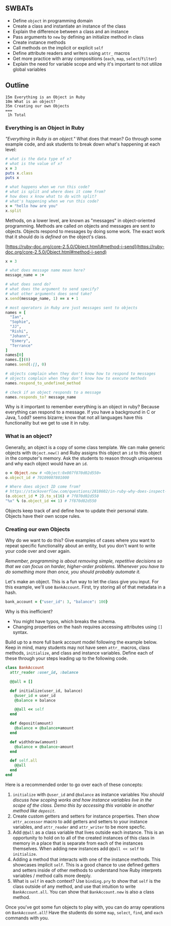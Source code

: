 
## SWBATs

* Define `object` in programming domain
* Create a class and instantiate an instance of the class
* Explain the difference between a class and an instance
* Pass arguments to `new` by defining an initialize method in class
* Create instance methods
* Call methods on the implicit or explicit `self`
* Define attribute readers and writers using `attr_` macros
* Get more practice with array compositions \(`each`, `map`, `select`/`filter`\)
* Explain the need for variable scope and why it's important to not utilize global variables

## Outline

```text
15m Everything is an Object in Ruby
10m What is an object?
35m Creating our own Objects
===
 1h Total
```

### Everything is an Object in Ruby

_"Everything in Ruby is an object."_ What does that mean? Go through some example code, and ask students to break down what's happening at each level:

```ruby
# what is the data type of x?
# what is the value of x?
x = 3
puts x.class
puts x

# what happens when we run this code?
# what is split and where does it come from?
# how does x know what to do with split?
# what's happening when we run this code?
x = "hello how are you"
x.split
```
  
Methods, on a lower level, are known as "messages" in object-oriented programming. Methods are called _on_ objects and messages are sent _to_ objects. Objects respond to messages by doing some work. The exact work that it should do is _defined_ on the object's class.

[https://ruby-doc.org/core-2.5.0/Object.html\#method-i-send](https://ruby-doc.org/core-2.5.0/Object.html#method-i-send)

```ruby
x = 3

# what does message name mean here?
message_name = :+

# what does send do?
# what does the argument to send specify?
# what other arguments does send take?
x.send(message_name, 1) == x + 1

# most operators in Ruby are just messages sent to objects
names = [
  "Ian",
  "Sophie",
  "JJ",
  "Rishi",
  "Johann",
  "Esmery",
  "Terrance"
]
names[0]
names.[](0)
names.send(:[], 0)

# objects complain when they don't know how to respond to messages
# objects complain when they don't know how to execute methods
names.respond_to_undefined_method

# check if an object responds to a message
names.responds_to? message_name
```

Why is it important to remember everything is an object in ruby? Because everything can respond to a message. If you have a background in C or Java, 1.odd? seems bizarre; know that not all languages have this functionality but we get to use it in ruby.

### What is an object?

Generally, an object is a copy of some class template. We can make generic objects with `Object.new()` and Ruby assigns this object an `id` to this object in the computer's memory. Ask the students to reason through uniqueness and why each object would have an `id`.

```ruby
o = Object.new # <Object:0x007f870d02d550>
o.object_id # 70109007801000

# Where does object ID come from?
# https://stackoverflow.com/questions/2818602/in-ruby-why-does-inspect-print-out-some-kind-of-object-id-which-is-different
(o.object_id * 2).to_s(16) # 7f870d02d550
"%x" % (o.object_id << 1) # 7f870d02d550
```

Objects keep track of and define how to update their personal state. Objects have their own scope rules.

### Creating our own Objects

Why do we want to do this? Give examples of cases where you want to repeat specific functionality about an entity, but you don't want to write your code over and over again.

_Remember, programming is about removing simple, repetitive decisions so that we can focus on harder, higher-order problems. Whenever you have to do something more than once, you should probably automate it._

Let's make an object. This is a fun way to let the class give you input. For this example, we'll use `BankAccount`. First, try storing all of that metadata in a hash.

```ruby
bank_account = {"user_id": 3, "balance": 100}
```

Why is this inefficient?

* You might have typos, which breaks the schema.
* Changing properties on the hash requires accessing attributes using `[]` syntax.

Build up to a more full bank account model following the example below. Keep in mind, many students may not have seen `attr_` macros, class methods, `initialize`, and class and instance variables. Define each of these through your steps leading up to the following code.

```ruby
class BankAccount
  attr_reader :user_id, :balance

  @@all = []

  def initialize(user_id, balance)
    @user_id = user_id
    @balance = balance

    @@all << self
  end

  def deposit(amount)
    @balance = @balance+amount
  end

  def widthdraw(amount)
    @balance = @balance-amount
  end

  def self.all
    @@all
  end
end
```

Here is a recommended order to go over each of these concepts:

1. `initialize` with `@user_id` and `@balance` as instance variables _You should discuss how scoping works and how instance variables live in the scope of the class. Demo this by accessing this variable in another method like _`deposit`_._
2. Create custom getters and setters for instance properties. Then show `attr_accessor` macro to add getters and setters to your instance variables, and `attr_reader` and `attr_writer` to be more specfic.
3. Add `@@all` as a class variable that lives outside each instance. This is an opportunity to hold on to all of the created instances of this class in memory in a place that is separate from each of the instances themselves. When adding new instances add `@@all << self` to `initialize`.
4. Adding a method that interacts with one of the instance methods. This showcases implicit `self`. This is a good chance to use defined getters and setters inside of other methods to understand how Ruby interprets variables / method calls more deeply.
5. What is `self` in each context? Use `binding.pry` to show that `self` is the class outside of any method, and use that intuition to write `BankAccount.all`. You can show that `BankAccount.new` is also a class method.

Once you've got some fun objects to play with, you can do array operations on `BankAccount.all`! Have the students do some `map`, `select`, `find`, and `each` commands with you.
